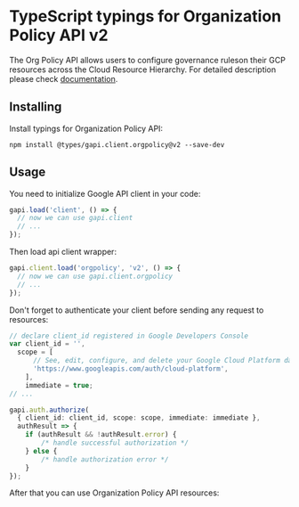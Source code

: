 # TypeScript typings for Organization Policy API v2

The Org Policy API allows users to configure governance ruleson their GCP resources across the Cloud Resource Hierarchy.
For detailed description please check [documentation](https://cloud.google.com/orgpolicy/docs/reference/rest/index.html).

## Installing

Install typings for Organization Policy API:

```
npm install @types/gapi.client.orgpolicy@v2 --save-dev
```

## Usage

You need to initialize Google API client in your code:

```typescript
gapi.load('client', () => {
  // now we can use gapi.client
  // ...
});
```

Then load api client wrapper:

```typescript
gapi.client.load('orgpolicy', 'v2', () => {
  // now we can use gapi.client.orgpolicy
  // ...
});
```

Don't forget to authenticate your client before sending any request to resources:

```typescript
// declare client_id registered in Google Developers Console
var client_id = '',
  scope = [ 
      // See, edit, configure, and delete your Google Cloud Platform data
      'https://www.googleapis.com/auth/cloud-platform',
    ],
    immediate = true;
// ...

gapi.auth.authorize(
  { client_id: client_id, scope: scope, immediate: immediate },
  authResult => {
    if (authResult && !authResult.error) {
        /* handle successful authorization */
    } else {
        /* handle authorization error */
    }
});
```

After that you can use Organization Policy API resources:

```typescript
```
